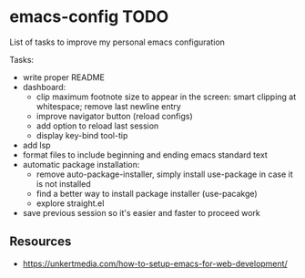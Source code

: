 # emacs-config TODO
List of tasks to improve my personal emacs configuration

Tasks:
- write proper README
- dashboard:
  - clip maximum footnote size to appear in the screen: smart clipping at whitespace; remove last newline entry
  - improve navigator button (reload configs)
  - add option to reload last session
  - display key-bind tool-tip
- add lsp
- format files to include beginning and ending emacs standard text
- automatic package installation:
  - remove auto-package-installer, simply install use-package in case it is not installed
  - find a better way to install package installer (use-pacakge)
  - explore straight.el
- save previous session so it's easier and faster to proceed work

## Resources
- https://unkertmedia.com/how-to-setup-emacs-for-web-development/
